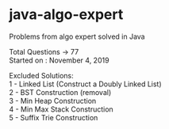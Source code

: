 # java-algo-expert
Problems from algo expert solved in Java

Total Questions -> 77  
Started on : November 4, 2019  

Excluded Solutions:  
1 - Linked List (Construct a Doubly Linked List)  
2 - BST Construction (removal)  
3 - Min Heap Construction  
4 - Min Max Stack Construction  
5 - Suffix Trie Construction  




